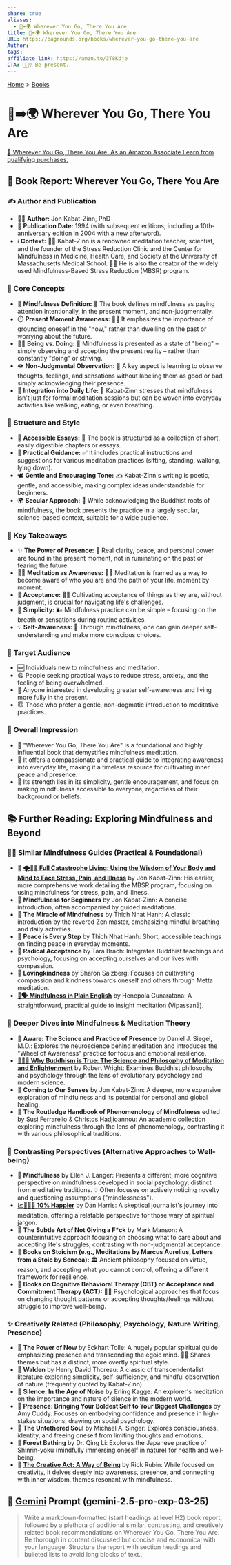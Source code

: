 ```yaml
---
share: true
aliases:
  - 👣➡️🌍 Wherever You Go, There You Are
title: 👣➡️🌍 Wherever You Go, There You Are
URL: https://bagrounds.org/books/wherever-you-go-there-you-are
Author:
tags:
affiliate link: https://amzn.to/3T8Kdje
CTA: 🧘🏼‍♀️ Be present.
---
```

[Home](../index.md) > [Books](./index.md)  
# 👣➡️🌍 Wherever You Go, There You Are  
[🛒 Wherever You Go, There You Are. As an Amazon Associate I earn from qualifying purchases.](https://amzn.to/3T8Kdje)  
  
## 📖 Book Report: Wherever You Go, There You Are  
  
### ✍️ Author and Publication  
  
* 🧑‍🏫 **Author:** Jon Kabat-Zinn, PhD  
* 📅 **Publication Date:** 1994 (with subsequent editions, including a 10th-anniversary edition in 2004 with a new afterword).  
* ℹ️ **Context:** 🧘‍♂️ Kabat-Zinn is a renowned meditation teacher, scientist, and the founder of the Stress Reduction Clinic and the Center for Mindfulness in Medicine, Health Care, and Society at the University of Massachusetts Medical School. 🧑‍⚕️ He is also the creator of the widely used Mindfulness-Based Stress Reduction (MBSR) program.  
  
### 🧠 Core Concepts  
  
* 🧘 **Mindfulness Definition:** 📖 The book defines mindfulness as paying attention intentionally, in the present moment, and non-judgmentally.  
* ⏱️ **Present Moment Awareness:** 🧘‍♂️ It emphasizes the importance of grounding oneself in the "now," rather than dwelling on the past or worrying about the future.  
* 🧘‍♀️ **Being vs. Doing:** 🧘 Mindfulness is presented as a state of "being" – simply observing and accepting the present reality – rather than constantly "doing" or striving.  
* 👁️ **Non-Judgmental Observation:** 🔑 A key aspect is learning to observe thoughts, feelings, and sensations without labeling them as good or bad, simply acknowledging their presence.  
* 🔄 **Integration into Daily Life:** 🚶 Kabat-Zinn stresses that mindfulness isn't just for formal meditation sessions but can be woven into everyday activities like walking, eating, or even breathing.  
  
### 📑 Structure and Style  
  
* 📝 **Accessible Essays:** 📖 The book is structured as a collection of short, easily digestible chapters or essays.  
* 🧭 **Practical Guidance:** ✅ It includes practical instructions and suggestions for various meditation practices (sitting, standing, walking, lying down).  
* 🕊️ **Gentle and Encouraging Tone:** ✍️ Kabat-Zinn's writing is poetic, gentle, and accessible, making complex ideas understandable for beginners.  
* 🌍 **Secular Approach:** 🙏 While acknowledging the Buddhist roots of mindfulness, the book presents the practice in a largely secular, science-based context, suitable for a wide audience.  
  
### 🔑 Key Takeaways  
  
* ✨ **The Power of Presence:** 💪 Real clarity, peace, and personal power are found in the present moment, not in ruminating on the past or fearing the future.  
* 🧘‍♂️ **Meditation as Awareness:** 🧘‍♀️ Meditation is framed as a way to become aware of who you are and the path of your life, moment by moment.  
* 🤝 **Acceptance:** 🧘‍♂️ Cultivating acceptance of things as they are, without judgment, is crucial for navigating life's challenges.  
* 🌱 **Simplicity:** 🌬️ Mindfulness practice can be simple – focusing on the breath or sensations during routine activities.  
* 💡 **Self-Awareness:** 🧘 Through mindfulness, one can gain deeper self-understanding and make more conscious choices.  
  
### 🎯 Target Audience  
  
* 🆕 Individuals new to mindfulness and meditation.  
* 😩 People seeking practical ways to reduce stress, anxiety, and the feeling of being overwhelmed.  
* 🤔 Anyone interested in developing greater self-awareness and living more fully in the present.  
* 😇 Those who prefer a gentle, non-dogmatic introduction to meditative practices.  
  
### 🌟 Overall Impression  
  
* 💯 "Wherever You Go, There You Are" is a foundational and highly influential book that demystifies mindfulness meditation.  
* 📖 It offers a compassionate and practical guide to integrating awareness into everyday life, making it a timeless resource for cultivating inner peace and presence.  
* 💪 Its strength lies in its simplicity, gentle encouragement, and focus on making mindfulness accessible to everyone, regardless of their background or beliefs.  
  
## 📚 Further Reading: Exploring Mindfulness and Beyond  
  
### 🧘‍♀️ Similar Mindfulness Guides (Practical & Foundational)  
  
* 📖 **[🌪️🧘‍♂️ Full Catastrophe Living: Using the Wisdom of Your Body and Mind to Face Stress, Pain, and Illness](./full-catastrophe-living.md)** by Jon Kabat-Zinn: His earlier, more comprehensive work detailing the MBSR program, focusing on using mindfulness for stress, pain, and illness.  
* 📖 **Mindfulness for Beginners** by Jon Kabat-Zinn: A concise introduction, often accompanied by guided meditations.  
* 📖 **The Miracle of Mindfulness** by Thich Nhat Hanh: A classic introduction by the revered Zen master, emphasizing mindful breathing and daily activities.  
* 📖 **Peace is Every Step** by Thich Nhat Hanh: Short, accessible teachings on finding peace in everyday moments.  
* 📖 **Radical Acceptance** by Tara Brach: Integrates Buddhist teachings and psychology, focusing on accepting ourselves and our lives with compassion.  
* 📖 **Lovingkindness** by Sharon Salzberg: Focuses on cultivating compassion and kindness towards oneself and others through Metta meditation.  
* **[🧘🗣️ Mindfulness in Plain English](./mindfulness-in-plain-english.md)** by Henepola Gunaratana: A straightforward, practical guide to insight meditation (Vipassanā).  
  
### 🧠 Deeper Dives into Mindfulness & Meditation Theory  
  
* 📖 **Aware: The Science and Practice of Presence** by Daniel J. Siegel, M.D.: Explores the neuroscience behind meditation and introduces the "Wheel of Awareness" practice for focus and emotional resilience.  
* **[🧘🧠✅ Why Buddhism is True: The Science and Philosophy of Meditation and Enlightenment](./why-buddhism-is-true-the-science-and-philosophy-of-meditation-and-enlightenment.md)** by Robert Wright: Examines Buddhist philosophy and psychology through the lens of evolutionary psychology and modern science.  
* 📖 **Coming to Our Senses** by Jon Kabat-Zinn: A deeper, more expansive exploration of mindfulness and its potential for personal and global healing.  
* 📖 **The Routledge Handbook of Phenomenology of Mindfulness** edited by Susi Ferrarello & Christos Hadjioannou: An academic collection exploring mindfulness through the lens of phenomenology, contrasting it with various philosophical traditions.  
  
### 🤔 Contrasting Perspectives (Alternative Approaches to Well-being)  
  
* 📖 **Mindfulness** by Ellen J. Langer: Presents a different, more cognitive perspective on mindfulness developed in social psychology, distinct from meditative traditions. 💡 Often focuses on actively noticing novelty and questioning assumptions ("mindlessness").  
* **[📈🧘🏼‍♀️ 10% Happier](./10-percent-happier.md)** by Dan Harris: A skeptical journalist's journey into meditation, offering a relatable perspective for those wary of spiritual jargon.  
* 📖 **The Subtle Art of Not Giving a F*ck** by Mark Manson: A counterintuitive approach focusing on choosing what to care about and accepting life's struggles, contrasting with non-judgmental acceptance.  
* 📖 **Books on Stoicism (e.g., Meditations by Marcus Aurelius, Letters from a Stoic by Seneca):** 🏛️ Ancient philosophy focused on virtue, reason, and accepting what you cannot control, offering a different framework for resilience.  
* 📖 **Books on Cognitive Behavioral Therapy (CBT) or Acceptance and Commitment Therapy (ACT):** 🧑‍⚕️ Psychological approaches that focus on changing thought patterns or accepting thoughts/feelings without struggle to improve well-being.  
  
### ✨ Creatively Related (Philosophy, Psychology, Nature Writing, Presence)  
  
* 📖 **The Power of Now** by Eckhart Tolle: A hugely popular spiritual guide emphasizing presence and transcending the egoic mind. 🧘‍♂️ Shares themes but has a distinct, more overtly spiritual style.  
* 📖 **Walden** by Henry David Thoreau: A classic of transcendentalist literature exploring simplicity, self-sufficiency, and mindful observation of nature (frequently quoted by Kabat-Zinn).  
* 📖 **Silence: In the Age of Noise** by Erling Kagge: An explorer's meditation on the importance and nature of silence in the modern world.  
* 📖 **Presence: Bringing Your Boldest Self to Your Biggest Challenges** by Amy Cuddy: Focuses on embodying confidence and presence in high-stakes situations, drawing on social psychology.  
* 📖 **The Untethered Soul** by Michael A. Singer: Explores consciousness, identity, and freeing oneself from limiting thoughts and emotions.  
* 📖 **Forest Bathing** by Dr. Qing Li: Explores the Japanese practice of Shinrin-yoku (mindfully immersing oneself in nature) for health and well-being.  
* 📖 **[The Creative Act: A Way of Being](./the-creative-act.md)** by Rick Rubin: While focused on creativity, it delves deeply into awareness, presence, and connecting with inner wisdom, themes resonant with mindfulness.  
  
  
## 💬 [Gemini](../software/gemini.md) Prompt (gemini-2.5-pro-exp-03-25)  
> Write a markdown-formatted (start headings at level H2) book report, followed by a plethora of additional similar, contrasting, and creatively related book recommendations on Wherever You Go, There You Are. Be thorough in content discussed but concise and economical with your language. Structure the report with section headings and bulleted lists to avoid long blocks of text..  
  
